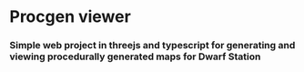 # Procgen viewer
### Simple web project in threejs and typescript for generating and viewing procedurally generated maps for Dwarf Station